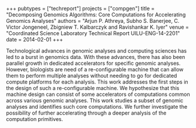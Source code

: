 +++
pubtypes = ["techreport"]
projects = ["compgen"]
title = "Decomposing Genomics Algorithms: Core Computations for Accelerating Genomics Analyses"
authors = "Arjun P. Athreya, Subho S. Banerjee, C. Victor Jongeneel, Zbigniew T. Kalbarczyk and Ravishankar K. Iyer"
venue = "Coordinated Science Laboratory Technical Report UILU-ENG-14-2201"
date = 2014-02-01
+++

Technological advances in genomic analyses and computing sciences has led to a burst in genomics
data. With these advances, there has also been parallel growth in dedicated accelerators for
specific genomic analyses. However, biologists are need of a re-configurable machine that can allow
them to perform multiple analyses without needing to go for dedicated compute platforms for each
analysis. This work addresses the first steps in the design of such a re-configurable machine. We
hypothesize that this machine design can consist of some accelerators of computations common across
various genomic analyses. This work studies a subset of genomic analyses and identifies such core
computations.  We further investigate the possibility of further accelerating through a deeper
analysis of the computation primitives.

